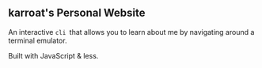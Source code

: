 ## karroat's Personal Website

An interactive `cli `that allows you to learn about me by navigating around a terminal emulator.

Built with JavaScript & less.